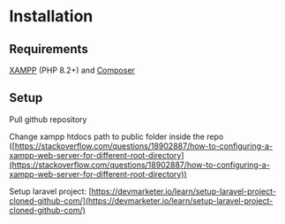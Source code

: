 # Installation

## Requirements

[XAMPP](https://www.apachefriends.org/download.html) (PHP 8.2+) and [Composer](https://getcomposer.org/)

## Setup

Pull github repository

Change xampp htdocs path to public folder inside the repo ([https://stackoverflow.com/questions/18902887/how-to-configuring-a-xampp-web-server-for-different-root-directory](https://stackoverflow.com/questions/18902887/how-to-configuring-a-xampp-web-server-for-different-root-directory))

Setup laravel project: [https://devmarketer.io/learn/setup-laravel-project-cloned-github-com/](https://devmarketer.io/learn/setup-laravel-project-cloned-github-com/)